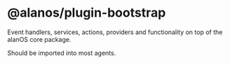 # @alanos/plugin-bootstrap

Event handlers, services, actions, providers and functionality on top of the alanOS core package.

Should be imported into most agents.
